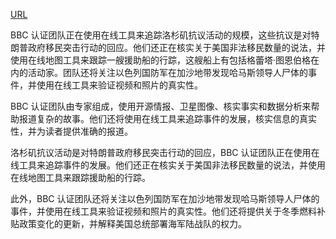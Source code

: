 <a href="https://www.bbc.com/news/live/cjrngy1p393t">URL</a>
<p>BBC 认证团队正在使用在线工具来追踪洛杉矶抗议活动的规模，这些抗议是对特朗普政府移民突击行动的回应。他们还正在核实关于美国非法移民数量的说法，并使用在线地图工具来跟踪一艘援助船的行踪，这艘船上有包括格蕾塔·图恩伯格在内的活动家。团队还将关注以色列国防军在加沙地带发现哈马斯领导人尸体的事件，并使用在线工具来验证视频和照片的真实性。</p>
<p>BBC 认证团队由专家组成，使用开源情报、卫星图像、核实事实和数据分析来帮助报道复杂的故事。他们还将使用在线工具来追踪事件的发展，核实信息的真实性，并为读者提供准确的报道。</p>
<p>洛杉矶抗议活动是对特朗普政府移民突击行动的回应，BBC 认证团队正在使用在线工具来追踪事件的发展。他们还正在核实关于美国非法移民数量的说法，并使用在线地图工具来跟踪援助船的行踪。</p>
<p>此外，BBC 认证团队还将关注以色列国防军在加沙地带发现哈马斯领导人尸体的事件，并使用在线工具来验证视频和照片的真实性。他们还将提供关于冬季燃料补贴政策变化的更新，并解释美国总统部署海军陆战队的权力。</p>
